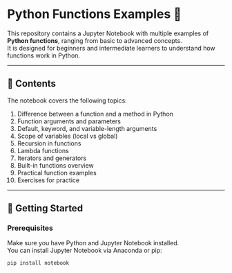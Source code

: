 # Python Functions Examples 🐍

This repository contains a Jupyter Notebook with multiple examples of **Python functions**, ranging from basic to advanced concepts.  
It is designed for beginners and intermediate learners to understand how functions work in Python.

---

## 📘 Contents
The notebook covers the following topics:

1. Difference between a function and a method in Python  
2. Function arguments and parameters  
3. Default, keyword, and variable-length arguments  
4. Scope of variables (local vs global)  
5. Recursion in functions  
6. Lambda functions  
7. Iterators and generators  
8. Built-in functions overview  
9. Practical function examples  
10. Exercises for practice  

---

## 🚀 Getting Started

### Prerequisites
Make sure you have Python and Jupyter Notebook installed.  
You can install Jupyter Notebook via Anaconda or pip:

```bash
pip install notebook

